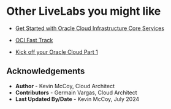 # Other LiveLabs you might like

- [Get Started with Oracle Cloud Infrastructure Core Services](https://livelabs.oracle.com/pls/apex/r/dbpm/livelabs/view-workshop?wid=648&clear=RR,180&session=2622896980161)

- [OCI Fast Track](https://livelabs.oracle.com/pls/apex/r/dbpm/livelabs/view-workshop?wid=3313&clear=RR,180&session=2622896980161)

- [Kick off your Oracle Cloud Part 1](https://livelabs.oracle.com/pls/apex/r/dbpm/livelabs/view-workshop?wid=3613&clear=RR,180&session=2622896980161)

## Acknowledgements
* **Author** - Kevin McCoy, Cloud Architect
* **Contributors** -  Germain Vargas, Cloud Architect
* **Last Updated By/Date** - Kevin McCoy, July 2024
